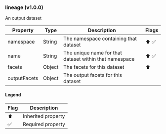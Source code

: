 ### lineage (v1.0.0)
An output dataset

| Property | Type | Description | Flags |
|---|---|---|---|
| namespace | String | The namespace containing that dataset | ⬆️ ✅ |
| name | String | The unique name for that dataset within that namespace | ⬆️ ✅ |
| facets | Object | The facets for this dataset | ⬆️ |
| outputFacets | Object | The output facets for this dataset |  |


#### Legend

| Flag | Description |
| --- | --- |
| ⬆️ | Inherited property |
| ✅ | Required property |

